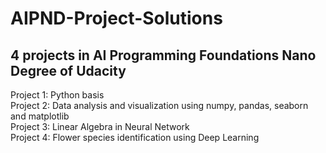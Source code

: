 # AIPND-Project-Solutions
## 4 projects in AI Programming Foundations Nano Degree of Udacity

Project 1: Python basis  
Project 2: Data analysis and visualization using numpy, pandas, seaborn and matplotlib  
Project 3: Linear Algebra in Neural Network  
Project 4: Flower species identification using Deep Learning
